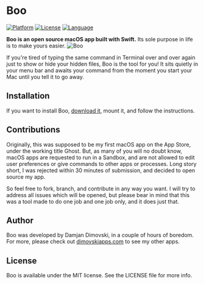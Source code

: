 #  Boo
[![Platform](https://img.shields.io/badge/platform-macOS-lightgrey.svg?style=flat)](https://github.com/dimovskidamjan/Boo)
[![License](https://img.shields.io/badge/license-MIT-blue.svg?style=flat)](https://github.com/dimovskidamjan/Boo)
[![Language](https://img.shields.io/badge/swift-4.0-green.svg?style=flat)](https://developer.apple.com/swift/)

**Boo is an open source macOS app built with Swift.** Its sole purpose in life is to make yours easier.
![Boo](https://github.com/dimovskidamjan/Boo/blob/master/hero-image/hero-image%402x.png)

If you're tired of typing the same command in Terminal over and over again just to show or hide your hidden files, Boo is the tool for you! It sits quietly in your menu bar and awaits your command from the moment you start your Mac until you tell it to go away.

## Installation

If you want to install Boo, [download it](https://github.com/dimovskidamjan/Boo/blob/master/Boo.dmg?raw=true), mount it, and follow the instructions.

## Contributions
Originally, this was supposed to be my first macOS app on the App Store, under the working title Ghost. But, as many of you will no doubt know, macOS apps are requested to run in a Sandbox, and are not allowed to edit user preferences or give commands to other apps or processes. Long story short, I was rejected within 30 minutes of submission, and decided to open source my app.

So feel free to fork, branch, and contribute in any way you want. I will try to address all issues which will be opened, but please bear in mind that this was a tool made to do one job and one job only, and it does just that.

## Author
Boo was developed by Damjan Dimovski, in a couple of hours of boredom. For more, please check out [dimovskiapps.com](http://dimovskiapps.com) to see my other apps.

## License

Boo is available under the MIT license. See the LICENSE file for more info.
